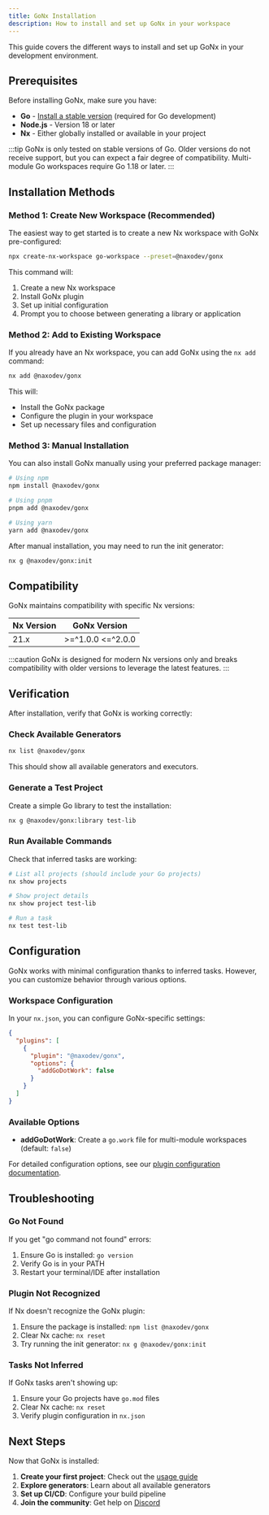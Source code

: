 ```yaml
---
title: GoNx Installation
description: How to install and set up GoNx in your workspace
---
```


This guide covers the different ways to install and set up GoNx in your development environment.

## Prerequisites

Before installing GoNx, make sure you have:

- **Go** - [Install a stable version](https://go.dev/dl/) (required for Go development)
- **Node.js** - Version 18 or later
- **Nx** - Either globally installed or available in your project

:::tip
GoNx is only tested on stable versions of Go. Older versions do not receive support, but you can expect a fair degree of compatibility. Multi-module Go workspaces require Go 1.18 or later.
:::

## Installation Methods

### Method 1: Create New Workspace (Recommended)

The easiest way to get started is to create a new Nx workspace with GoNx pre-configured:

```bash
npx create-nx-workspace go-workspace --preset=@naxodev/gonx
```

This command will:
1. Create a new Nx workspace
2. Install GoNx plugin
3. Set up initial configuration
4. Prompt you to choose between generating a library or application

### Method 2: Add to Existing Workspace

If you already have an Nx workspace, you can add GoNx using the `nx add` command:

```bash
nx add @naxodev/gonx
```

This will:
- Install the GoNx package
- Configure the plugin in your workspace
- Set up necessary files and configuration

### Method 3: Manual Installation

You can also install GoNx manually using your preferred package manager:

```bash
# Using npm
npm install @naxodev/gonx

# Using pnpm
pnpm add @naxodev/gonx

# Using yarn
yarn add @naxodev/gonx
```

After manual installation, you may need to run the init generator:

```bash
nx g @naxodev/gonx:init
```

## Compatibility

GoNx maintains compatibility with specific Nx versions:

| Nx Version | GoNx Version      |
| ---------- | ----------------- |
| 21.x       | >=^1.0.0 <=^2.0.0 |

:::caution
GoNx is designed for modern Nx versions only and breaks compatibility with older versions to leverage the latest features.
:::

## Verification

After installation, verify that GoNx is working correctly:

### Check Available Generators

```bash
nx list @naxodev/gonx
```

This should show all available generators and executors.

### Generate a Test Project

Create a simple Go library to test the installation:

```bash
nx g @naxodev/gonx:library test-lib
```

### Run Available Commands

Check that inferred tasks are working:

```bash
# List all projects (should include your Go projects)
nx show projects

# Show project details
nx show project test-lib

# Run a task
nx test test-lib
```

## Configuration

GoNx works with minimal configuration thanks to inferred tasks. However, you can customize behavior through various options.

### Workspace Configuration

In your `nx.json`, you can configure GoNx-specific settings:

```json
{
  "plugins": [
    {
      "plugin": "@naxodev/gonx",
      "options": {
        "addGoDotWork": false
      }
    }
  ]
}
```

### Available Options

- **addGoDotWork**: Create a `go.work` file for multi-module workspaces (default: `false`)

For detailed configuration options, see our [plugin configuration documentation](../reference/gonx/#configuration).

## Troubleshooting

### Go Not Found

If you get "go command not found" errors:

1. Ensure Go is installed: `go version`
2. Verify Go is in your PATH
3. Restart your terminal/IDE after installation

### Plugin Not Recognized

If Nx doesn't recognize the GoNx plugin:

1. Ensure the package is installed: `npm list @naxodev/gonx`
2. Clear Nx cache: `nx reset`
3. Try running the init generator: `nx g @naxodev/gonx:init`

### Tasks Not Inferred

If GoNx tasks aren't showing up:

1. Ensure your Go projects have `go.mod` files
2. Clear Nx cache: `nx reset`
3. Verify plugin configuration in `nx.json`

## Next Steps

Now that GoNx is installed:

1. **Create your first project**: Check out the [usage guide](/gonx/usage/)
2. **Explore generators**: Learn about all available generators
3. **Set up CI/CD**: Configure your build pipeline
4. **Join the community**: Get help on [Discord](https://discord.gg/zjDCGpKP2S)
